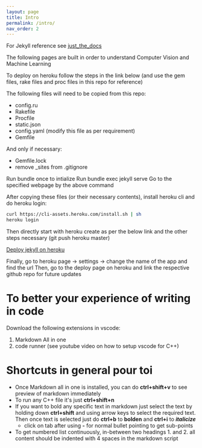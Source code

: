 ```yaml
---
layout: page
title: Intro
permalink: /intro/
nav_order: 2
---
```


For Jekyll reference see [just_the_docs](https://pmarsceill.github.io/just-the-docs/)


The following pages are built in order to understand Computer Vision and Machine Learning

To deploy on heroku follow the steps in the link below (and use the gem files, rake files and proc files in this repo for reference)

The following files will need to be copied from this repo:
- config.ru
- Rakefile
- Procfile
- static.json
- config.yaml (modify this file as per requirement)
- Gemfile

And only if necessary:
- Gemfile.lock
- remove _sites from .gitignore

Run bundle once to intialize
Run bundle exec jekyll serve
Go to the specified webpage by the above command

After copying these files (or their necessary contents), install heroku cli and do heroku login:
```bash
curl https://cli-assets.heroku.com/install.sh | sh
heroku login
```

Then directly start with heroku create as per the below link and the other steps necessary (git push heroku master)

[Deploy jekyll on heroku](https://blog.heroku.com/jekyll-on-heroku)

Finally, go to heroku page -> settings -> change the name of the app and find the url
Then, go to the deploy page on heroku and link the respective github repo for future updates

# To better your experience of writing in code

Download the following extensions in vscode:
1. Markdown All in one
2. code runner (see youtube video on how to setup vscode for C++)


# Shortcuts in general pour toi
- Once Markdown all in one is installed, you can do **ctrl+shift+v** to see preview of markdown immediately
- To run any C++ file it's just **ctrl+shift+n**
- If you want to bold any specific text in markdown just select the text by holding down **ctrl+shift** and using arrow keys to select the required text. Then once text is selected just do **ctrl+b** to **bolden** and **ctrl+i** to ***italicize***
  - click on tab after using **-** for normal bullet pointing to get sub-points
- To get numbered list continuously, in-between two headings 1. and 2. all content should be indented with 4 spaces in the markdown script